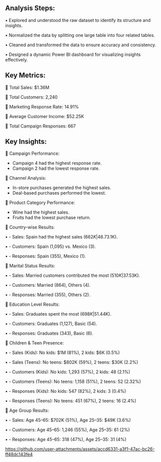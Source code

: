 Analysis Steps:
--

•	Explored and understood the raw dataset to identify its structure and insights.

•	Normalized the data by splitting one large table into four related tables.

•	Cleaned and transformed the data to ensure accuracy and consistency.

•	Designed a dynamic Power BI dashboard for visualizing insights effectively.

Key Metrics:
--

📌 Total Sales: $1.36M

📌 Total Customers: 2,240

📌 Marketing Response Rate: 14.91%

📌 Average Customer Income: $52.25K

📌 Total Campaign Responses: 667


Key Insights:
--
🔹 Campaign Performance:

  - Campaign 4 had the highest response rate.
  - Campaign 2 had the lowest response rate.
    
🔹 Channel Analysis:
  - In-store purchases generated the highest sales.
  - Deal-based purchases performed the lowest.
    
🔹 Product Category Performance:
  - Wine had the highest sales.
  - Fruits had the lowest purchase return.
    
📌 Country-wise Results:

•	- Sales: Spain had the highest sales ($662K | 48.7%), Mexico had the lowest ($3.1K).

•	- Customers: Spain (1,095) vs. Mexico (3).

•	- Responses: Spain (355), Mexico (1).

📌 Marital Status Results:

•	- Sales: Married customers contributed the most ($510K | 37.5%), Others the least ($3K).

•	- Customers: Married (864), Others (4).

•	- Responses: Married (355), Others (2).

📌 Education Level Results:

•	- Sales: Graduates spent the most ($698K | 51.4%), Basic education the least ($4K).

•	- Customers: Graduates (1,127), Basic (54).

•	- Responses: Graduates (343), Basic (6).

📌 Children & Teen Presence:

•	- Sales (Kids): No kids: $1M (81%), 2 kids: $6K (0.5%)

•	- Sales (Teens): No teens: $802K (59%), 2 teens: $30K (2.2%)


•	- Customers (Kids): No kids: 1,293 (57%), 2 kids: 48 (2.1%)

•	- Customers (Teens): No teens: 1,158 (51%), 2 teens: 52 (2.32%)

•	- Responses (Kids): No kids: 547 (82%), 2 kids: 3 (0.4%)

•	- Responses (Teens): No teens: 451 (67%), 2 teens: 16 (2.4%)

📌 Age Group Results:

•	- Sales: Age 45–65: $702K (51%), Age 25–35: $49K (3.6%)

•	- Customers: Age 45–65: 1,246 (55%), Age 25–35: 61 (2%)

•	- Responses: Age 45–65: 318 (47%), Age 25–35: 31 (4%)



https://github.com/user-attachments/assets/accd6331-a3f1-47ac-bc26-ff48dc143fe4
